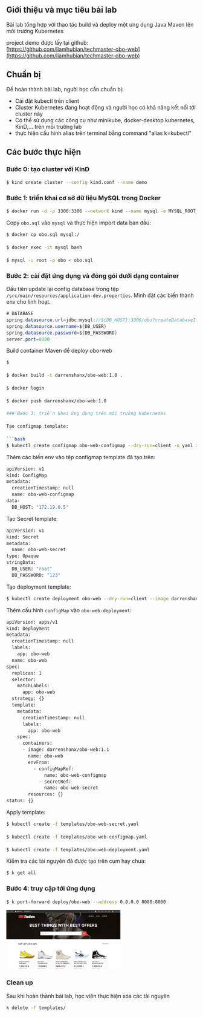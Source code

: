 ## Giới thiệu và mục tiêu bài lab

Bài lab tổng hợp với thao tác build và deploy một ưng dụng Java Maven lên môi trường Kubernetes

project demo được lấy tại github: [https://github.com/liamhubian/techmaster-obo-web](https://github.com/liamhubian/techmaster-obo-web)

## Chuẩn bị

Để hoàn thành bài lab, người học cần chuẩn bị:

- Cài đặt kubectl trên client
- Cluster Kubernetes đang hoạt động và người học có khả năng kết nối tới cluster này
- Có thể sử dụng các công cụ như minikube, docker-desktop kubernetes, KinD,... trên môi trường lab
- thực hiện cấu hình alias trên terminal bằng command "alias k=kubectl"

## Các bước thực hiện

### Bước 0: tạo cluster với KinD

```bash
$ kind create cluster --config kind.conf --name demo
```

### Bước 1: triển khai cơ sở dữ liệu MySQL trong Docker

```bash
$ docker run -d -p 3306:3306 --network kind --name mysql -e MYSQL_ROOT_PASSWORD=123 -e MYSQL_DATABASE=obo mysql:latest
```

Copy `obo.sql` vào `mysql` và thực hiện import data ban đầu:

```bash
$ docker cp obo.sql mysql:/

$ docker exec -it mysql bash

$ mysql -u root -p obo < obo.sql
```

### Bước 2: cài đặt ứng dụng và đóng gói dưới dạng container

Đầu tiên update lại config database trong tệp `/src/main/resources/application-dev.properties`. Mình đặt các biến thành env cho linh hoạt.

```java
# DATABASE
spring.datasource.url=jdbc:mysql://${DB_HOST}:3306/obo?createDatabaseIfNotExist=true&useJDBCCompliantTimezoneShift=true&useLegacyDatetimeCode=false&serverTimezone=UTC
spring.datasource.username=${DB_USER}
spring.datasource.password=${DB_PASSWORD}
server.port=8080
```

Build container Maven để deploy obo-web 

```bash
$ 

$ docker build -t darrenshanx/obo-web:1.0 .

$ docker login

$ docker push darrenshanx/obo-web:1.0

### Bước 3: triển khai ứng dụng trên môi trường Kubernetes

Tạo configmap template:

```bash
$ kubectl create configmap obo-web-configmap --dry-run=client -o yaml > templates/obo-web-configmap.yaml
```

Thêm các biến env vào tệp configmap template đã tạo trên:

```bash
apiVersion: v1
kind: ConfigMap
metadata:
  creationTimestamp: null
  name: obo-web-configmap
data:
  DB_HOST: "172.19.0.5"
```

Tạo Secret template:

```bash
apiVersion: v1
kind: Secret
metadata:
  name: obo-web-secret
type: Opaque
stringData:
  DB_USER: "root"
  DB_PASSWORD: "123"
```
Tạo deployment template:

```bash
$ kubectl create deployment obo-web --dry-run=client --image darrenshanx/obo-web:1.1 -o yaml > templates/obo-web.deployment.yaml
```

Thêm cấu hình `configMap` vào `obo-web-deployment`:

```bash
apiVersion: apps/v1
kind: Deployment
metadata:
  creationTimestamp: null
  labels:
    app: obo-web
  name: obo-web
spec:
  replicas: 1
  selector:
    matchLabels:
      app: obo-web
  strategy: {}
  template:
    metadata:
      creationTimestamp: null
      labels:
        app: obo-web
    spec:
      containers:
      - image: darrenshanx/obo-web:1.1
        name: obo-web
        envFrom:
          - configMapRef:
              name: obo-web-configmap
	        - secretRef:
              name: obo-web-secret
        resources: {}
status: {}
```

Apply template:

```bash
$ kubectl create -f templates/obo-web-secret.yaml

$ kubectl create -f templates/obo-web-configmap.yaml

$ kubectl create -f templates/obo-web-deployment.yaml
```

Kiểm tra các tài nguyên đã được tạo trên cụm hay chưa:

```bash
$ k get all
```

### Bước 4: truy cập tới ứng dụng
```bash
$ k port-forward deploy/obo-web --address 0.0.0.0 8080:8080
```

<img src="images/obo-web.png" width="60%">

### Clean up
Sau khi hoàn thành bài lab, học viên thực hiện xóa các tài nguyên
```bash
k delete -f templates/
```
